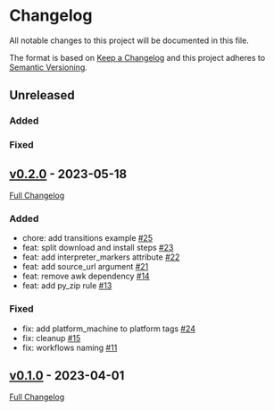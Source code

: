 <!-- markdownlint-disable MD024 -->
# Changelog

All notable changes to this project will be documented in this file.

The format is based on [Keep a Changelog](http://keepachangelog.com/en/1.0.0/) and this project adheres to [Semantic Versioning](http://semver.org).

## Unreleased


### Added

### Fixed


## [v0.2.0](https://github.com/oxidase/rules_ophiuchus/tree/v0.2.0) - 2023-05-18

[Full Changelog](https://github.com/oxidase/rules_ophiuchus/compare/v0.1.0...v0.2.0)

### Added

- chore: add transitions example [#25](https://github.com/oxidase/rules_ophiuchus/pull/25)
- feat: split download and install steps [#23](https://github.com/oxidase/rules_ophiuchus/pull/23)
- feat: add interpreter_markers attribute [#22](https://github.com/oxidase/rules_ophiuchus/pull/22)
- feat: add source_url argument [#21](https://github.com/oxidase/rules_ophiuchus/pull/21)
- feat: remove awk dependency [#14](https://github.com/oxidase/rules_ophiuchus/pull/14)
- feat: add py_zip rule [#13](https://github.com/oxidase/rules_ophiuchus/pull/13)

### Fixed

- fix: add platform_machine to platform tags [#24](https://github.com/oxidase/rules_ophiuchus/pull/24)
- fix: cleanup [#15](https://github.com/oxidase/rules_ophiuchus/pull/15)
- fix: workflows naming [#11](https://github.com/oxidase/rules_ophiuchus/pull/11)


## [v0.1.0](https://github.com/oxidase/rules_ophiuchus/tree/v0.1.0) - 2023-04-01

[Full Changelog](https://github.com/oxidase/rules_ophiuchus/compare/6f8ac8716f8ab65d115c678feed3a473f71ebcfb...v0.1.0)
